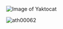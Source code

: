 ![Image of Yaktocat](https://octodex.github.com/images/yaktocat.png)



![ath00062](https://user-images.githubusercontent.com/94231360/151738950-3ba1d427-02ff-494a-9b7c-5116494f1cb2.png)
